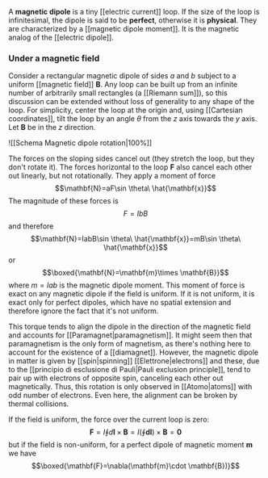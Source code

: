 A **magnetic dipole** is a tiny [[electric current]] loop. If the size of the loop is infinitesimal, the dipole is said to be **perfect**, otherwise it is **physical**. They are characterized by a [[magnetic dipole moment]]. It is the magnetic analog of the [[electric dipole]].
### Under a magnetic field
Consider a rectangular magnetic dipole of sides $a$ and $b$ subject to a uniform [[magnetic field]] $\mathbf{B}$. Any loop can be built up from an infinite number of arbitrarily small rectangles (a [[Riemann sum]]), so this discussion can be extended without loss of generality to any shape of the loop. For simplicity, center the loop at the origin and, using [[Cartesian coordinates]], tilt the loop by an angle $\theta$ from the $z$ axis towards the $y$ axis. Let $\mathbf{B}$ be in the $z$ direction.

![[Schema Magnetic dipole rotation|100%]]

The forces on the sloping sides cancel out (they stretch the loop, but they don't rotate it). The forces horizontal to the loop $\mathbf{F}$ also cancel each other out linearly, but not rotationally. They apply a moment of force
$$\mathbf{N}=aF\sin \theta\ \hat{\mathbf{x}}$$
The magnitude of these forces is
$$F=IbB$$
and therefore
$$\mathbf{N}=IabB\sin \theta\ \hat{\mathbf{x}}=mB\sin \theta\ \hat{\mathbf{x}}$$
or
$$\boxed{\mathbf{N}=\mathbf{m}\times \mathbf{B}}$$
where $m=Iab$ is the magnetic dipole moment. This moment of force is exact on any magnetic dipole if the field is uniform. If it is not uniform, it is exact only for perfect dipoles, which have no spatial extension and therefore ignore the fact that it's not uniform.

This torque tends to align the dipole in the direction of the magnetic field and accounts for [[Paramagnet|paramagnetism]]. It might seem then that paramagnetism is the only form of magnetism, as there's nothing here to account for the existence of a [[diamagnet]]. However, the magnetic dipole in matter is given by [[spin|spinning]] [[Elettrone|electrons]] and these, due to the [[principio di esclusione di Pauli|Pauli exclusion principle]], tend to pair up with electrons of opposite spin, canceling each other out magnetically. Thus, this rotation is only observed in [[Atomo|atoms]] with odd number of electrons. Even here, the alignment can be broken by thermal collisions.

If the field is uniform, the force over the current loop is zero:
$$\mathbf{F}=I\oint d\mathbf{I}\times \mathbf{B}=I\left( \oint \mathbf{dI} \right)\times \mathbf{B}=\mathbf{0}$$
but if the field is non-uniform, for a perfect dipole of magnetic moment $\mathbf{m}$ we have
$$\boxed{\mathbf{F}=\nabla(\mathbf{m}\cdot \mathbf{B})}$$
